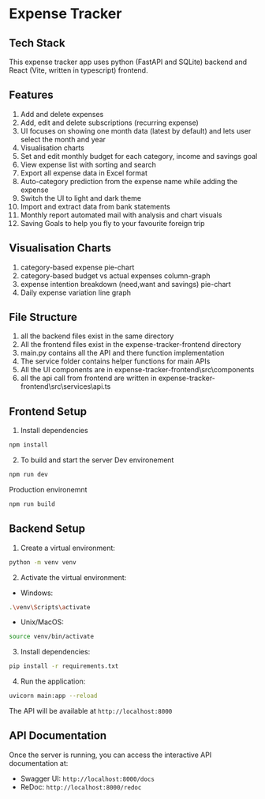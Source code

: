 # Expense Tracker 

## Tech Stack
This expense tracker app uses python (FastAPI and SQLite) backend and React (Vite, written in typescript) frontend. 

## Features
1. Add and delete expenses
2. Add, edit and delete subscriptions (recurring expense)
3. UI focuses on showing one month data (latest by default) and lets user select the month and year
4. Visualisation charts
5. Set and edit monthly budget for each category, income and savings goal
6. View expense list with sorting and search
7. Export all expense data in Excel format
8. Auto-category prediction from the expense name while adding the expense
9. Switch the UI to light and dark theme
10. Import and extract data from bank statements
11. Monthly report automated mail with analysis and chart visuals
12. Saving Goals to help you fly to your favourite foreign trip 

## Visualisation Charts
1. category-based expense pie-chart
2. category-based budget vs actual expenses column-graph
3. expense intention breakdown (need,want and savings) pie-chart
4. Daily expense variation line graph

## File Structure
1. all the backend files exist in the same directory
2. All the frontend files exist in the expense-tracker-frontend directory
3. main.py contains all the API and there function implementation
4. The service folder contains helper functions for main APIs 
5. All the UI components are in expense-tracker-frontend\src\components
6. all the api call from frontend are written in expense-tracker-frontend\src\services\api.ts

## Frontend Setup
1. Install dependencies
```bash
npm install
```
2. To build and start the server
Dev environement
```bash
npm run dev
```

Production environemnt
```bash
npm run build
```

## Backend Setup
1. Create a virtual environment:
```bash
python -m venv venv
```

2. Activate the virtual environment:
- Windows:
```bash
.\venv\Scripts\activate
```
- Unix/MacOS:
```bash
source venv/bin/activate
```

3. Install dependencies:
```bash
pip install -r requirements.txt
```

4. Run the application:
```bash
uvicorn main:app --reload
```

The API will be available at `http://localhost:8000`

## API Documentation

Once the server is running, you can access the interactive API documentation at:
- Swagger UI: `http://localhost:8000/docs`
- ReDoc: `http://localhost:8000/redoc` 
